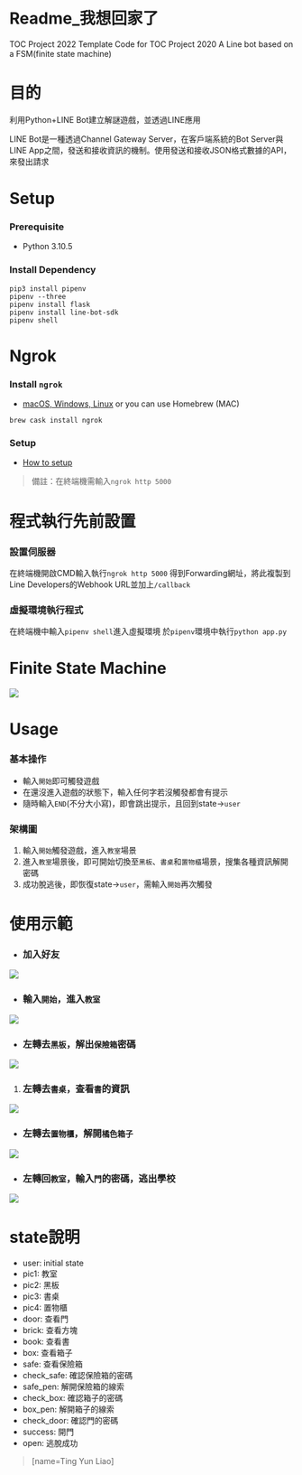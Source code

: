 # Readme_我想回家了
TOC Project 2022
Template Code for TOC Project 2020
A Line bot based on a FSM(finite state machine)
# 目的
 利用Python+LINE Bot建立解謎遊戲，並透過LINE應用

LINE Bot是一種透過Channel Gateway Server，在客戶端系統的Bot Server與LINE App之間，發送和接收資訊的機制。使用發送和接收JSON格式數據的API，來發出請求
# Setup
### Prerequisite
* Python 3.10.5
### Install Dependency
```
pip3 install pipenv
pipenv --three
pipenv install flask
pipenv install line-bot-sdk
pipenv shell
```
# Ngrok
### Install `ngrok`
* [macOS, Windows, Linux](https://ngrok.com/)
or you can use Homebrew (MAC)
```
brew cask install ngrok
```

### Setup
* [How to setup](https://dashboard.ngrok.com/get-started/setup)
> 備註：在終端機需輸入`ngrok http 5000`

# 程式執行先前設置
### 設置伺服器
在終端機開啟CMD輸入執行`ngrok http 5000`
得到Forwarding網址，將此複製到Line Developers的Webhook URL並加上`/callback`
### 虛擬環境執行程式
在終端機中輸入`pipenv shell`進入虛擬環境
於`pipenv`環境中執行`python app.py`

# Finite State Machine
![](https://i.imgur.com/FnJgHhI.png)

# Usage
### 基本操作
* 輸入`開始`即可觸發遊戲
* 在還沒進入遊戲的狀態下，輸入任何字若沒觸發都會有提示
* 隨時輸入`END`(不分大小寫)，即會跳出提示，且回到state->`user`
### 架構圖
1. 輸入`開始`觸發遊戲，進入`教室`場景
2. 進入`教室`場景後，即可開始切換至`黑板`、`書桌`和`置物櫃`場景，搜集各種資訊解開密碼
3. 成功脫逃後，即恢復state->`user`，需輸入`開始`再次觸發
# 使用示範
* ### 加入好友
![](https://i.imgur.com/Ja3VU1E.png)

* ### 輸入`開始`，進入`教室`
![](https://i.imgur.com/uJR6InA.png)

* ### 左轉去`黑板`，解出`保險箱`密碼
![](https://i.imgur.com/9eZNJ8C.jpg)


1. ### 左轉去`書桌`，查看`書`的資訊
![](https://i.imgur.com/Dgo34yz.jpg)

* ### 左轉去`置物櫃`，解開`橘色箱子`
![](https://i.imgur.com/6W3jJdM.jpg)

* ### 左轉回`教室`，輸入`門`的密碼，逃出學校
![](https://i.imgur.com/nFb1zSM.jpg)

# state說明
* user: initial state
* pic1: 教室
* pic2: 黑板
* pic3: 書桌
* pic4: 置物櫃
* door: 查看門
* brick: 查看方塊
* book: 查看書
* box: 查看箱子
* safe: 查看保險箱
* check_safe: 確認保險箱的密碼
* safe_pen: 解開保險箱的線索
* check_box: 確認箱子的密碼
* box_pen: 解開箱子的線索
* check_door: 確認門的密碼
* success: 開門
* open: 逃脫成功

> [name=Ting Yun Liao]
